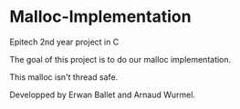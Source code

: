 # Malloc-Implementation
Epitech 2nd year project in C

The goal of this project is to do our malloc implementation.

This malloc isn't thread safe.

Developped by Erwan Ballet and Arnaud Wurmel.
